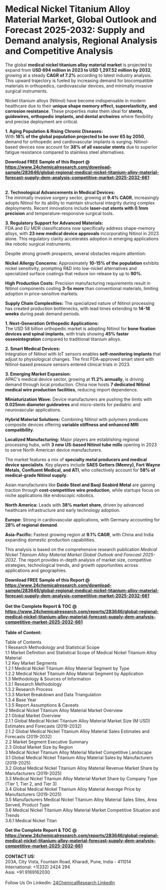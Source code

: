 <h1>Medical Nickel Titanium Alloy Material Market, Global Outlook and Forecast 2025-2032: Supply and Demand analysis, Regional Analysis and Competitive Analysis</h1><p>The global <strong>medical nickel titanium alloy material market</strong> is projected to expand from <strong>USD 694 million in 2023 to USD 1,297.52 million by 2032</strong>, growing at a steady <strong>CAGR of 7.2%</strong> according to latest industry analysis. This upward trajectory is fueled by increasing demand for biocompatible materials in orthopedics, cardiovascular devices, and minimally invasive surgical instruments.</p><p>Nickel titanium alloys (Nitinol) have become indispensable in modern healthcare due to their <strong>unique shape memory effect, superelasticity, and corrosion resistance</strong>. These properties make them ideal for <strong>stents, guidewires, orthopedic implants, and dental archwires</strong> where flexibility and precise deployment are critical.</p><p><strong>1. Aging Population &amp; Rising Chronic Diseases:</strong><br>
With <strong>16% of the global population projected to be over 65 by 2050</strong>, demand for orthopedic and cardiovascular implants is surging. Nitinol-based devices now account for <strong>38% of all vascular stents</strong> due to superior fatigue resistance compared to stainless steel alternatives.</p><div><b>Download FREE Sample of this Report @ 
            <a href="https://www.24chemicalresearch.com/download-sample/283646/global-regional-medical-nickel-titanium-alloy-material-forecast-supply-dem-analysis-competitive-market-2025-2032-661">
            https://www.24chemicalresearch.com/download-sample/283646/global-regional-medical-nickel-titanium-alloy-material-forecast-supply-dem-analysis-competitive-market-2025-2032-661</a></b></div><br><p><strong>2. Technological Advancements in Medical Devices:</strong><br>
The minimally invasive surgery sector, growing at <strong>9.4% CAGR</strong>, increasingly adopts Nitinol for its ability to maintain structural integrity during complex deployments. Recent innovations include <strong>laser-cut stents with 0.1mm precision</strong> and temperature-responsive surgical tools.</p><p><strong>3. Regulatory Support for Advanced Materials:</strong><br>
FDA and EU MDR classifications now specifically address shape-memory alloys, with <strong>23 new medical device approvals</strong> incorporating Nitinol in 2023 alone. This regulatory clarity accelerates adoption in emerging applications like robotic surgical instruments.</p><p>Despite strong growth prospects, several obstacles require attention:</p><p><strong>Nickel Allergy Concerns:</strong> Approximately <strong>10-15% of the population</strong> exhibits nickel sensitivity, prompting R&amp;D into low-nickel alternatives and specialized surface coatings that reduce ion release by up to <strong>90%</strong>.</p><p><strong>High Production Costs:</strong> Precision manufacturing requirements result in Nitinol components costing <strong>3-5x more</strong> than conventional materials, limiting adoption in price-sensitive markets.</p><p><strong>Supply Chain Complexities:</strong> The specialized nature of Nitinol processing has created production bottlenecks, with lead times extending to <strong>14-18 weeks</strong> during peak demand periods.</p><p><strong>1. Next-Generation Orthopedic Applications:</strong><br>
The USD 58 billion orthopedic market is adopting Nitinol for <strong>bone fixation devices and spinal implants</strong>, with trials showing <strong>45% faster osseointegration</strong> compared to traditional titanium alloys.</p><p><strong>2. Smart Medical Devices:</strong><br>
Integration of Nitinol with IoT sensors enables <strong>self-monitoring implants</strong> that adjust to physiological changes. The first FDA-approved smart stent with Nitinol-based pressure sensors entered clinical trials in 2023.</p><p><strong>3. Emerging Market Expansion:</strong><br>
APAC's medical device sector, growing at <strong>11.2% annually</strong>, is driving demand through local production. China now hosts <strong>7 dedicated Nitinol medical wire production facilities</strong>, reducing import dependence.</p><p><strong>Miniaturization Wave:</strong> 
    Device manufacturers are pushing the limits with <strong>0.025mm diameter guidewires</strong> and micro-stents for pediatric and neurovascular applications.</p><p><strong>Hybrid Material Solutions:</strong>
    Combining Nitinol with polymers produces composite devices offering <strong>variable stiffness and enhanced MRI compatibility</strong>.</p><p><strong>Localized Manufacturing:</strong>
    Major players are establishing regional processing hubs, with <strong>3 new US-based Nitinol tube mills</strong> opening in 2023 to serve North American device manufacturers.</p><p>The market features a mix of <strong>specialty metal producers and medical device specialists</strong>. Key players include <strong>SAES Getters (Memry), Fort Wayne Metals, Confluent Medical, and ATI</strong>, who collectively account for <strong>58% of medical-grade Nitinol supply</strong>.</p><p>Asian manufacturers like <strong>Daido Steel and Baoji Seabird Metal</strong> are gaining traction through <strong>cost-competitive wire production</strong>, while startups focus on niche applications like endoscopic robotics.</p><p><strong>North America:</strong> Leads with <strong>38% market share</strong>, driven by advanced healthcare infrastructure and early technology adoption.</p><p><strong>Europe:</strong> Strong in cardiovascular applications, with Germany accounting for <strong>28% of regional demand</strong>.</p><p><strong>Asia-Pacific:</strong> Fastest growing region at <strong>9.1% CAGR</strong>, with China and India expanding domestic production capabilities.</p><p>This analysis is based on the comprehensive research publication <em>Medical Nickel Titanium Alloy Material Market Global Outlook and Forecast 2025-2032</em>. The report provides in-depth analysis of market size, competitive strategies, technological trends, and growth opportunities across applications and geographies.</p><div><b>Download FREE Sample of this Report @ 
            <a href="https://www.24chemicalresearch.com/download-sample/283646/global-regional-medical-nickel-titanium-alloy-material-forecast-supply-dem-analysis-competitive-market-2025-2032-661">
            https://www.24chemicalresearch.com/download-sample/283646/global-regional-medical-nickel-titanium-alloy-material-forecast-supply-dem-analysis-competitive-market-2025-2032-661</a></b></div><br><div><b>Get the Complete Report & TOC @ 
            <a href="https://www.24chemicalresearch.com/reports/283646/global-regional-medical-nickel-titanium-alloy-material-forecast-supply-dem-analysis-competitive-market-2025-2032-661">
            https://www.24chemicalresearch.com/reports/283646/global-regional-medical-nickel-titanium-alloy-material-forecast-supply-dem-analysis-competitive-market-2025-2032-661</a></b></div><br>
            <b>Table of Content:</b><p>Table of Contents<br />
1 Research Methodology and Statistical Scope<br />
1.1 Market Definition and Statistical Scope of Medical Nickel Titanium Alloy Material<br />
1.2 Key Market Segments<br />
1.2.1 Medical Nickel Titanium Alloy Material Segment by Type<br />
1.2.2 Medical Nickel Titanium Alloy Material Segment by Application<br />
1.3 Methodology & Sources of Information<br />
1.3.1 Research Methodology<br />
1.3.2 Research Process<br />
1.3.3 Market Breakdown and Data Triangulation<br />
1.3.4 Base Year<br />
1.3.5 Report Assumptions & Caveats<br />
2 Medical Nickel Titanium Alloy Material Market Overview<br />
2.1 Global Market Overview<br />
2.1.1 Global Medical Nickel Titanium Alloy Material Market Size (M USD) Estimates and Forecasts (2019-2032)<br />
2.1.2 Global Medical Nickel Titanium Alloy Material Sales Estimates and Forecasts (2019-2032)<br />
2.2 Market Segment Executive Summary<br />
2.3 Global Market Size by Region<br />
3 Medical Nickel Titanium Alloy Material Market Competitive Landscape<br />
3.1 Global Medical Nickel Titanium Alloy Material Sales by Manufacturers (2019-2025)<br />
3.2 Global Medical Nickel Titanium Alloy Material Revenue Market Share by Manufacturers (2019-2025)<br />
3.3 Medical Nickel Titanium Alloy Material Market Share by Company Type (Tier 1, Tier 2, and Tier 3)<br />
3.4 Global Medical Nickel Titanium Alloy Material Average Price by Manufacturers (2019-2025)<br />
3.5 Manufacturers Medical Nickel Titanium Alloy Material Sales Sites, Area Served, Product Type<br />
3.6 Medical Nickel Titanium Alloy Material Market Competitive Situation and Trends<br />
3.6.1 Medical Nickel Titan</p><div><b>Get the Complete Report & TOC @ 
            <a href="https://www.24chemicalresearch.com/reports/283646/global-regional-medical-nickel-titanium-alloy-material-forecast-supply-dem-analysis-competitive-market-2025-2032-661">
            https://www.24chemicalresearch.com/reports/283646/global-regional-medical-nickel-titanium-alloy-material-forecast-supply-dem-analysis-competitive-market-2025-2032-661</a></b></div><br><b>CONTACT US:</b><br>
            203A, City Vista, Fountain Road, Kharadi, Pune, India - 411014<br>
            International: +1(332) 2424 294<br>
            Asia: +91 9169162030 <br><br>
            Follow Us On LinkedIn: <a href="https://www.linkedin.com/company/24chemicalresearch/">24ChemicalResearch LinkedIn</a>